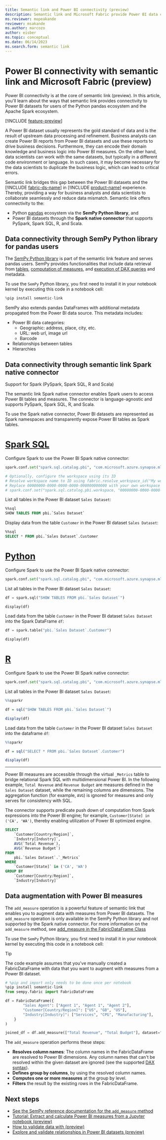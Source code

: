 ```yaml
---
title: Semantic link and Power BI connectivity (preview)
description: Semantic link and Microsoft Fabric provide Power BI data connectivity for pandas and Spark ecosystems.
ms.reviewer: mopeakande
reviewer: msakande
ms.author: marcozo
author: eisber
ms.topic: conceptual
ms.date: 06/14/2023
ms.search.form: semantic link
---
```


# Power BI connectivity with semantic link and Microsoft Fabric (preview)

Power BI connectivity is at the core of semantic link (preview).
In this article, you'll learn about the ways that semantic link provides connectivity to Power BI datasets for users of the Python pandas ecosystem and the Apache Spark ecosystem.

[!INCLUDE [feature-preview](../includes/feature-preview-note.md)]

A Power BI dataset usually represents the gold standard of data and is the result of upstream data processing and refinement.
Business analysts can create Power BI reports from Power BI datasets and use these reports to drive business decisions.
Furthermore, they can encode their domain knowledge and business logic into Power BI measures.
On the other hand, data scientists can work with the same datasets, but typically in a different code environment or language.
In such cases, it may become necessary for the data scientists to duplicate the business logic, which can lead to critical errors.

Semantic link bridges this gap between the Power BI datasets and the [!INCLUDE [fabric-ds-name](includes/fabric-ds-name.md)] in [!INCLUDE [product-name](../includes/product-name.md)] experience.
Thereby, providing a way for business analysts and data scientists to collaborate seamlessly and reduce data mismatch. Semantic link offers connectivity to the:

- Python [pandas](https://pandas.pydata.org/) ecosystem via the **SemPy Python library**, and
- Power BI datasets through the **Spark native connector** that supports PySpark, Spark SQL, R, and Scala.

## Data connectivity through SemPy Python library for pandas users

The [SemPy Python library](/python/api/semantic-link/overview-semantic-link) is part of the semantic link feature and serves pandas users.
SemPy provides functionalities that include data retrieval from [tables](/python/api/semantic-link-sempy/sempy.fabric#sempy-fabric-read-table), [computation of measures](/python/api/semantic-link-sempy/sempy.fabric#sempy-fabric-evaluate-measure), and [execution of DAX queries](/python/api/semantic-link-sempy/sempy.fabric#sempy-fabric-evaluate-dax) and metadata.

To use the `SemPy` Python library, you first need to install it in your notebook kernel by executing this code in a notebook cell:

```python
%pip install semantic-link
```

SemPy also extends pandas DataFrames with additional metadata propagated from the Power BI data source.
This metadata includes:

- Power BI data categories:
  - Geographic: address, place, city, etc.
  - URL: web url, image url
  - Barcode
- Relationships between tables
- Hierarchies

## Data connectivity through semantic link Spark native connector

Support for Spark (PySpark, Spark SQL, R and Scala)

The semantic link Spark native connector enables Spark users to access Power BI tables and measures.
The connector is language-agnostic and supports PySpark, Spark SQL, R, and Scala.

To use the Spark native connector, Power BI datasets are represented as Spark namespaces and transparently expose Power BI tables as Spark tables.

# [Spark SQL](#tab/sql)

Configure Spark to use the Power BI Spark native connector:

```Python
spark.conf.set("spark.sql.catalog.pbi", "com.microsoft.azure.synapse.ml.powerbi.PowerBICatalog")

# Optionally, configure the workspace using its ID
# Resolve workspace name to ID using fabric.resolve_workspace_id("My workspace")
# Replace 00000000-0000-0000-0000-000000000000 with your own workspace ID
# spark.conf.set("spark.sql.catalog.pbi.workspace, "00000000-0000-0000-0000-000000000000")
```

List all tables in the Power BI dataset `Sales Dataset`:

```sql
%%sql
SHOW TABLES FROM pbi.`Sales Dataset`
```

Display data from the table `Customer` in the Power BI dataset `Sales Dataset`:

```sql
%%sql
SELECT * FROM pbi.`Sales Dataset`.Customer
```

# [Python](#tab/python)

Configure Spark to use the Power BI Spark native connector:

```Python
spark.conf.set("spark.sql.catalog.pbi", "com.microsoft.azure.synapse.ml.powerbi.PowerBICatalog")
```

List all tables in the Power BI dataset `Sales Dataset`:

```python
df = spark.sql("SHOW TABLES FROM pbi.`Sales Dataset`")

display(df)
```

Load data from the table `Customer` in the Power BI dataset `Sales Dataset` into the Spark DataFrame `df`:

```python
df = spark.table("pbi.`Sales Dataset`.Customer")

display(df)
```

# [R](#tab/r)

Configure Spark to use the Power BI Spark native connector:

```Python
spark.conf.set("spark.sql.catalog.pbi", "com.microsoft.azure.synapse.ml.powerbi.PowerBICatalog")
```

List all tables in the Power BI dataset `Sales Dataset`:

```R
%%sparkr

df = sql("SHOW TABLES FROM pbi.`Sales Dataset`")

display(df)
```

Load data from the table `Customer` in the Power BI dataset `Sales Dataset` into the dataframe `df`:

```R
%%sparkr

df = sql("SELECT * FROM pbi.`Sales Dataset`.Customer")

display(df)
```

---

Power BI measures are accessible through the virtual `_Metrics` table to bridge relational Spark SQL with multidimensional Power BI.
In the following example, `Total Revenue` and `Revenue Budget` are measures defined in the `Sales Dataset` dataset, while the remaining columns are dimensions.
The aggregation function (for example, `AVG`) is ignored for measures and only serves for consistency with SQL.

The connector supports predicate push down of computation from Spark expressions into the Power BI engine; for example, `Customer[State] in ('CA', 'WA')`, thereby enabling utilization of Power BI optimized engine.

```sql
SELECT
    `Customer[Country/Region]`,
    `Industry[Industry]`,
    AVG(`Total Revenue`),
    AVG(`Revenue Budget`)
FROM
    pbi.`Sales Dataset`.`_Metrics`
WHERE
    `Customer[State]` in ('CA', 'WA')
GROUP BY
    `Customer[Country/Region]`,
    `Industry[Industry]`
```

## Data augmentation with Power BI measures

The `add_measure` operation is a powerful feature of semantic link that enables you to augment data with measures from Power BI datasets.
The `add_measure` operation is only available in the SemPy Python library and not supported by the Spark native connector. For more information on the `add_measure` method, see [add_measure in the FabricDataFrame Class](/python/api/semantic-link-sempy/sempy.fabric.fabricdataframe)

To use the `SemPy` Python library, you first need to install it in your notebook kernel by executing this code in a notebook cell:

   > [!TIP]
   > The code example assumes that you've manually created a FabricDataFrame with data that you want to augment with measures from a Power BI dataset.

```python
# %pip and import only needs to be done once per notebook
%pip install semantic-link
from sempy.fabric import FabricDataFrame

df = FabricDataFrame({
        "Sales Agent": ["Agent 1", "Agent 1", "Agent 2"],
        "Customer[Country/Region]": ["US", "GB", "US"],
        "Industry[Industry]": ["Services", "CPG", "Manufacturing"],
    }
)

joined_df = df.add_measure(["Total Revenue", "Total Budget"], dataset="Sales Dataset")
```

The `add_measure` operation performs these steps:

- **Resolves column names**: The column names in the FabricDataFrame are resolved to Power BI dimensions. Any column names that can't be resolved within the given dataset are ignored (see the supported [DAX syntax](/dax/dax-syntax-reference)).
- **Defines group by columns**, by using the resolved column names.
- **Computes one or more measures** at the group by level.
- **Filters** the result by the existing rows in the FabricDataFrame.

## Next steps

- [See the SemPy reference documentation for the `add_measure` method](/python/api/semantic-link-sempy/sempy.fabric.fabricdataframe#sempy-fabric-fabricdataframe-add-measure)
- [Tutorial: Extract and calculate Power BI measures from a Jupyter notebook (preview)](tutorial-power-bi-measures.md)
- [How to validate data with  (preview)](semantic-link-validate-data.md)
- [Explore and validate relationships in Power BI datasets (preview)](semantic-link-validate-relationship.md)
